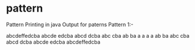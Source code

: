 # pattern
Pattern Printing in java
Output for paterns 
Pattern 1:-
 
abcdeffedcba
abcde  edcba
abcd    dcba
abc      cba
ab        ba
a          a
a          a
ab        ba
abc      cba
abcd    dcba
abcde  edcba
abcdeffedcba
